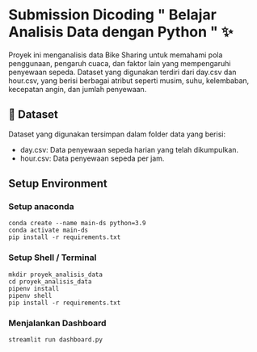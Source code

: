 # Submission Dicoding " Belajar Analisis Data dengan Python " ✨
Proyek ini menganalisis data Bike Sharing untuk memahami pola penggunaan, pengaruh cuaca, dan faktor lain yang mempengaruhi penyewaan sepeda. Dataset yang digunakan terdiri dari day.csv dan hour.csv, yang berisi berbagai atribut seperti musim, suhu, kelembaban, kecepatan angin, dan jumlah penyewaan.

## 📂 Dataset
Dataset yang digunakan tersimpan dalam folder data yang berisi:
- day.csv: Data penyewaan sepeda harian yang telah dikumpulkan.
- hour.csv: Data penyewaan sepeda per jam.

## Setup Environment
### Setup anaconda
```plaintext
conda create --name main-ds python=3.9
conda activate main-ds
pip install -r requirements.txt
```
### Setup Shell / Terminal
```
mkdir proyek_analisis_data
cd proyek_analisis_data
pipenv install
pipenv shell
pip install -r requirements.txt
```
### Menjalankan Dashboard
```
streamlit run dashboard.py
